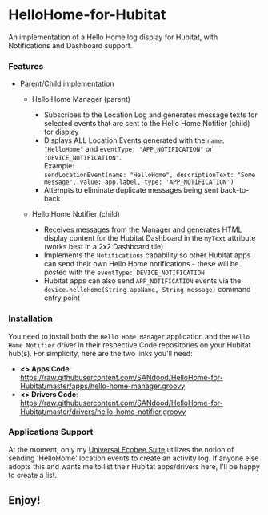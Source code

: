 # HelloHome-for-Hubitat
An implementation of a Hello Home log display for Hubitat, with Notifications and Dashboard support.

### Features
* Parent/Child implementation
  * Hello Home Manager (parent) 
    * Subscribes to the Location Log and generates message texts for selected events that are sent to  the Hello Home Notifier (child) for display
    * Displays ALL Location Events generated with the `name: "HelloHome"` and `eventType: "APP_NOTIFICATION"` or `"DEVICE_NOTIFICATION"`. <br>Example:<br>
    `sendLocationEvent(name: "HelloHome", descriptionText: "Some message", value: app.label, type: 'APP_NOTIFICATION')`
    * Attempts to eliminate duplicate messages being sent back-to-back

  * Hello Home Notifier (child)
    * Receives messages from the Manager and generates HTML display content for the Hubitat Dashboard in the `myText` attribute (works best in a 2x2 Dashboard tile)
    * Implements the `Notifications` capability so other Hubitat apps can send their own Hello Home notifications - these will be posted with the `eventType: DEVICE_NOTIFICATION`
    * Hubitat apps can also send `APP_NOTIFICATION` events via the `device.helloHome(String appName, String message)` command entry point

### Installation
You need to install both the `Hello Home Manager` application and the `Hello Home Notifier` driver in their respective Code repositories on your Hubitat hub(s). For simplicity, here are the two links you'll need:
* **<> Apps Code**: https://raw.githubusercontent.com/SANdood/HelloHome-for-Hubitat/master/apps/hello-home-manager.groovy 
* **<> Drivers Code**: https://raw.githubusercontent.com/SANdood/HelloHome-for-Hubitat/master/drivers/hello-home-notifier.groovy

### Applications Support
At the moment, only my [Universal Ecobee Suite](https://github.com/SANdood/Ecobee-Suite) utilizes the notion of sending 'HelloHome' location events to create an activity log. If anyone else adopts this and wants me to list their Hubitat apps/drivers here, I'll be happy to create a list.

## Enjoy!
